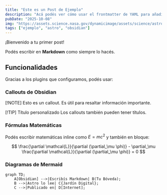 ```yaml
---
title: "Este es un Post de Ejemplo"
description: "Acá podés ver cómo usar el frontmatter de YAML para añadir metadatos a tus notas."
pubDate: "2025-10-08"
img: "https://assets.science.nasa.gov/dynamicimage/assets/science/astro/exo-explore/internal_resources/1763/image_of_nebula_W51.jpeg?w=1600&h=900&fit=clip&crop=faces%2Cfocalpoint"
tags: ["ejemplo", "astro", "obsidian"]
---
```


¡Bienvenido a tu primer post!

Podés escribir en **Markdown** como siempre lo hacés.

## Funcionalidades

Gracias a los plugins que configuramos, podés usar:

### Callouts de Obsidian

[!NOTE]
Esto es un callout. Es útil para resaltar información importante.

[!TIP] Título personalizado
Los callouts también pueden tener títulos.

### Fórmulas Matemáticas

Podés escribir matemáticas inline como $E=mc^2$ y también en bloque:

$$
\frac{\partial \mathcal{L}}{\partial (\partial_\mu \phi)} - \partial_\mu \frac{\partial \mathcal{L}}{\partial (\partial_\mu \phi)} = 0
$$

### Diagramas de Mermaid

```mermaid
graph TD;
    A[Obsidian] -->|Escribís Markdown| B(Tu Bóveda);
    B -->|Astro lo lee| C{Jardín Digital};
    C -->|Publicado en| D[Internet];
```
